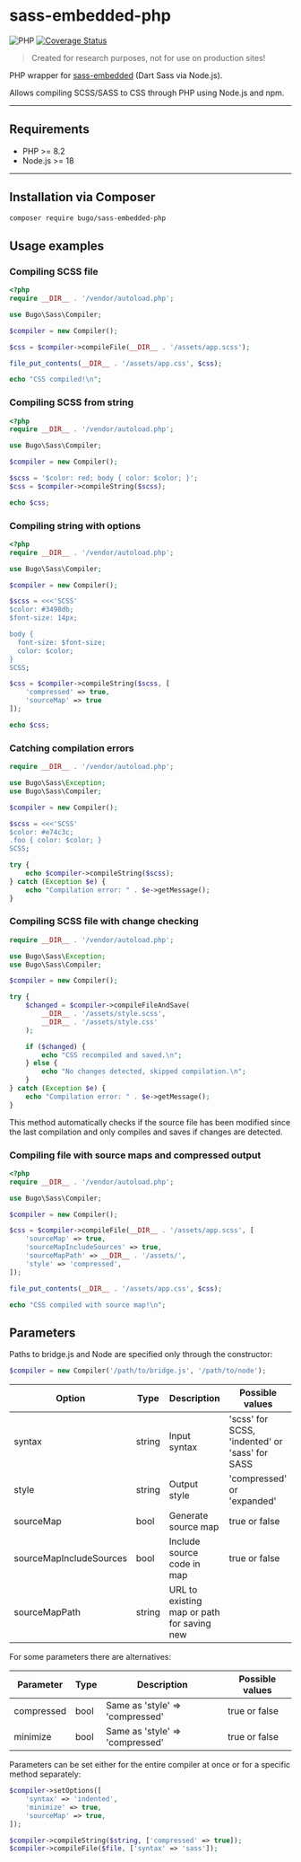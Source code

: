 # sass-embedded-php

![PHP](https://img.shields.io/badge/PHP-^8.2-blue.svg?style=flat)
[![Coverage Status](https://coveralls.io/repos/github/dragomano/sass-embedded-php/badge.svg?branch=main)](https://coveralls.io/github/dragomano/sass-embedded-php?branch=main)

> Created for research purposes, not for use on production sites!

PHP wrapper for [sass-embedded](https://www.npmjs.com/package/sass-embedded) (Dart Sass via Node.js).

Allows compiling SCSS/SASS to CSS through PHP using Node.js and npm.

---

## Requirements

- PHP >= 8.2
- Node.js >= 18

---

## Installation via Composer

```bash
composer require bugo/sass-embedded-php
```

## Usage examples

### Compiling SCSS file

```php
<?php
require __DIR__ . '/vendor/autoload.php';

use Bugo\Sass\Compiler;

$compiler = new Compiler();

$css = $compiler->compileFile(__DIR__ . '/assets/app.scss');

file_put_contents(__DIR__ . '/assets/app.css', $css);

echo "CSS compiled!\n";
```

### Compiling SCSS from string

```php
<?php
require __DIR__ . '/vendor/autoload.php';

use Bugo\Sass\Compiler;

$compiler = new Compiler();

$scss = '$color: red; body { color: $color; }';
$css = $compiler->compileString($scss);

echo $css;
```

### Compiling string with options

```php
<?php
require __DIR__ . '/vendor/autoload.php';

use Bugo\Sass\Compiler;

$compiler = new Compiler();

$scss = <<<'SCSS'
$color: #3498db;
$font-size: 14px;

body {
  font-size: $font-size;
  color: $color;
}
SCSS;

$css = $compiler->compileString($scss, [
    'compressed' => true,
    'sourceMap' => true
]);

echo $css;
```

### Catching compilation errors

```php
require __DIR__ . '/vendor/autoload.php';

use Bugo\Sass\Exception;
use Bugo\Sass\Compiler;

$compiler = new Compiler();

$scss = <<<'SCSS'
$color: #e74c3c;
.foo { color: $color; }
SCSS;

try {
    echo $compiler->compileString($scss);
} catch (Exception $e) {
    echo "Compilation error: " . $e->getMessage();
}
```

### Compiling SCSS file with change checking

```php
require __DIR__ . '/vendor/autoload.php';

use Bugo\Sass\Exception;
use Bugo\Sass\Compiler;

$compiler = new Compiler();

try {
    $changed = $compiler->compileFileAndSave(
        __DIR__ . '/assets/style.scss',
        __DIR__ . '/assets/style.css'
    );

    if ($changed) {
        echo "CSS recompiled and saved.\n";
    } else {
        echo "No changes detected, skipped compilation.\n";
    }
} catch (Exception $e) {
    echo "Compilation error: " . $e->getMessage();
}
```

This method automatically checks if the source file has been modified since the last compilation and only compiles and saves if changes are detected.

### Compiling file with source maps and compressed output

```php
<?php
require __DIR__ . '/vendor/autoload.php';

use Bugo\Sass\Compiler;

$compiler = new Compiler();

$css = $compiler->compileFile(__DIR__ . '/assets/app.scss', [
    'sourceMap' => true,
    'sourceMapIncludeSources' => true,
    'sourceMapPath' => __DIR__ . '/assets/',
    'style' => 'compressed',
]);

file_put_contents(__DIR__ . '/assets/app.css', $css);

echo "CSS compiled with source map!\n";
```

## Parameters

Paths to bridge.js and Node are specified only through the constructor:

```php
$compiler = new Compiler('/path/to/bridge.js', '/path/to/node');
```

| Option | Type | Description | Possible values |
|--------|------|-------------|-----------------|
| syntax | string | Input syntax | 'scss' for SCSS, 'indented' or 'sass' for SASS |
| style | string | Output style | 'compressed' or 'expanded' |
| sourceMap | bool | Generate source map | true or false |
| sourceMapIncludeSources | bool | Include source code in map | true or false |
| sourceMapPath | string | URL to existing map or path for saving new |  |

For some parameters there are alternatives:

| Parameter | Type | Description | Possible values |
|-----------|------|-------------|-----------------|
| compressed | bool | Same as 'style' => 'compressed' | true or false |
| minimize | bool | Same as 'style' => 'compressed' | true or false |

Parameters can be set either for the entire compiler at once or for a specific method separately:

```php
$compiler->setOptions([
    'syntax' => 'indented',
    'minimize' => true,
    'sourceMap' => true,
]);
```
```php
$compiler->compileString($string, ['compressed' => true]);
$compiler->compileFile($file, ['syntax' => 'sass']);
```
